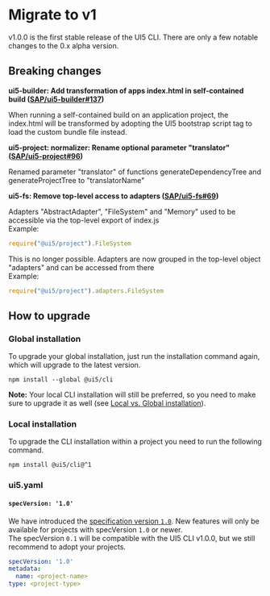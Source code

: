 # Migrate to v1

v1.0.0 is the first stable release of the UI5 CLI. There are only a few notable changes to the 0.x alpha version.

## Breaking changes

**ui5-builder: Add transformation of apps index.html in self-contained build ([SAP/ui5-builder#137](https://github.com/SAP/ui5-builder/pull/137))**

When running a self-contained build on an application project, the
index.html will be transformed by adopting the UI5 bootstrap script tag
to load the custom bundle file instead.

**ui5-project: normalizer: Rename optional parameter "translator" ([SAP/ui5-project#96](https://github.com/SAP/ui5-project/pull/96))**

Renamed parameter "translator" of functions generateDependencyTree and generateProjectTree to "translatorName"

**ui5-fs: Remove top-level access to adapters ([SAP/ui5-fs#69](https://github.com/SAP/ui5-fs/pull/69))**

Adapters "AbstractAdapter", "FileSystem" and "Memory" used to be accessible via the top-level export of index.js  
Example:
```js
require("@ui5/project").FileSystem
```

This is no longer possible. Adapters are now grouped in the top-level object "adapters" and can be accessed from there  
Example:
```js
require("@ui5/project").adapters.FileSystem
```

## How to upgrade

### Global installation

To upgrade your global installation, just run the installation command again, which will upgrade to the latest version.

```
npm install --global @ui5/cli
```

**Note:** Your local CLI installation will still be preferred, so you need to make sure to upgrade it as well (see [Local vs. Global installation](https://github.com/SAP/ui5-cli#local-vs-global-installation)).

### Local installation

To upgrade the CLI installation within a project you need to run the following command.

```
npm install @ui5/cli@^1
```

### ui5.yaml

#### `specVersion: '1.0'`

We have introduced the [specification version `1.0`](../pages/Configuration.md#specification-version-10).
New features will only be available for projects with specVersion `1.0` or newer.  
The specVersion `0.1` will be compatible with the UI5 CLI v1.0.0, but we still recommend to adopt your projects.

```yaml
specVersion: '1.0'
metadata:
  name: <project-name>
type: <project-type>
```
